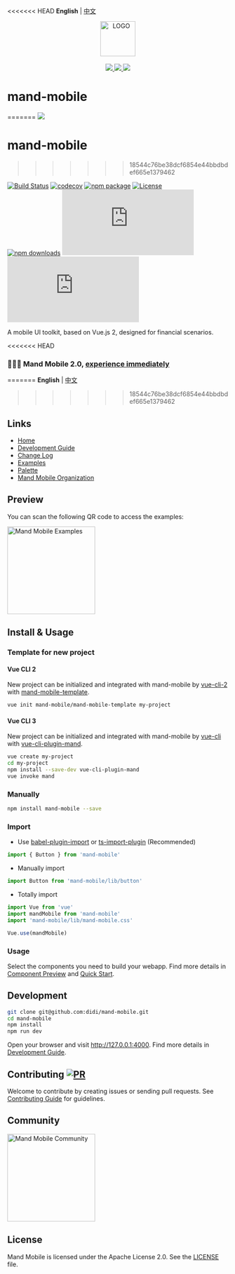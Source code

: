 <<<<<<< HEAD
**English** | [中文](./README.zh-CN.md)
<div align="center">
  <a href="#">
    <img width="80" src="https://manhattan.didistatic.com/static/manhattan/mand/docs/mand-logo-black.svg" alt="LOGO">
  </a>
</div>
<br>
<div align="center">
    <a href="http://forthebadge.com">
        <img src="http://forthebadge.com/images/badges/made-with-vue.svg">
    </a>
    <a href="http://forthebadge.com">
        <img src="http://forthebadge.com/images/badges/built-with-love.svg">
    </a>
    <a href="http://forthebadge.com">
        <img src="http://forthebadge.com/images/badges/makes-people-smile.svg">
    </a>
</div>

# mand-mobile
=======
<img src="https://pt-starimg.didistatic.com/static/starimg/img/4bJIa4DLYE1544607705566.jpg">

# mand-mobile 
>>>>>>> 18544c76be38dcf6854e44bbdbdef665e1379462

[![Build Status](https://img.shields.io/travis/didi/mand-mobile/master.svg?style=flat-square)](https://travis-ci.org/didi/mand-mobile)
[![codecov](https://img.shields.io/codecov/c/github/didi/mand-mobile/master.svg?style=flat-square)](https://codecov.io/gh/didi/mand-mobile)
[![npm package](https://img.shields.io/npm/v/mand-mobile.svg?style=flat-square)](https://www.npmjs.org/package/mand-mobile)
[![License](https://img.shields.io/npm/l/mand-mobile.svg?style=flat-square)](https://www.npmjs.org/package/mand-mobile)<br>
[![npm downloads](http://img.shields.io/npm/dm/mand-mobile.svg?style=flat-square)](http://npmtrends.com/mand-mobile)
[![gzip js size](http://img.badgesize.io/https://unpkg.com/mand-mobile/lib/mand-mobile.umd.js?compression=gzip&label=gzip%20size:%20JS&style=flat-square)](https://unpkg.com/mand-mobile/)
[![gzip css size](http://img.badgesize.io/https://unpkg.com/mand-mobile/lib/mand-mobile.css?compression=gzip&label=gzip%20size:%20CSS&style=flat-square)](https://unpkg.com/mand-mobile/)

A mobile UI toolkit, based on Vue.js 2, designed for financial scenarios.

<<<<<<< HEAD
### 🎉🎉🎉 Mand Mobile 2.0, [experience immediately](https://mand-mobile.github.io/2x-doc/)
=======
**English** | [中文](./README.zh-CN.md)
>>>>>>> 18544c76be38dcf6854e44bbdbdef665e1379462

## Links

* [Home](https://didi.github.io/mand-mobile/)
* [Development Guide](site/docs/development.md)
* [Change Log](CHANGELOG.md)
* [Examples](https://didi.github.io/mand-mobile/examples/)
* [Palette](https://github.com/mand-mobile/palette)
* [Mand Mobile Organization](https://github.com/mand-mobile)

## Preview

You can scan the following QR code to access the examples:

<img src="https://manhattan.didistatic.com/static/manhattan/mand-mobile/2.0/docs/mand-doc-home-qrcode.png" alt="Mand Mobile Examples" width="200"/>

## Install & Usage

### Template for new project

#### Vue CLI 2
New project can be initialized and integrated with mand-mobile by [vue-cli-2](https://github.com/vuejs/vue-cli/tree/v2) with [mand-mobile-template](https://github.com/mand-mobile/mand-mobile-template).

```bash
vue init mand-mobile/mand-mobile-template my-project
```

#### Vue CLI 3
New project can be initialized and integrated with mand-mobile by [vue-cli](https://github.com/vuejs/vue-cli/tree/master) with [vue-cli-plugin-mand](https://github.com/mand-mobile/vue-cli-plugin-mand).

```bash
vue create my-project
cd my-project
npm install --save-dev vue-cli-plugin-mand
vue invoke mand
```

### Manually

```bash
npm install mand-mobile --save
```

### Import

* Use <a href="https://github.com/ant-design/babel-plugin-import" target="_blank">babel-plugin-import</a>
  or
  <a href="https://github.com/Brooooooklyn/ts-import-plugin" target="_blank">ts-import-plugin</a> (Recommended)

```javascript
import { Button } from 'mand-mobile'
```

* Manually import

```javascript
import Button from 'mand-mobile/lib/button'
```

* Totally import

```javascript
import Vue from 'vue'
import mandMobile from 'mand-mobile'
import 'mand-mobile/lib/mand-mobile.css'

Vue.use(mandMobile)
```

### Usage

Select the components you need to build your webapp. Find more details in [Component Preview](https://didi.github.io/mand-mobile/#/docs/preview) and [Quick Start](https://didi.github.io/mand-mobile/#/docs/started).

## Development

```bash
git clone git@github.com:didi/mand-mobile.git
cd mand-mobile
npm install
npm run dev
```
Open your browser and visit http://127.0.0.1:4000. Find more details in [Development Guide](https://didi.github.io/mand-mobile/#/docs/development).

## Contributing [![PR](https://img.shields.io/badge/PRs-welcome-brightgreen.svg?style=flat-square)](https://github.com/didi/mand-mobile/pulls)
Welcome to contribute by creating issues or sending pull requests. See [Contributing Guide](CONTRIBUTING.md) for guidelines.

## Community

<img src="https://pt-starimg.didistatic.com/static/starimg/img/KitzF6QlrR1543994331272.jpg" alt="Mand Mobile Community" width="200"/>

## License
Mand Mobile is licensed under the Apache License 2.0. See the [LICENSE](LICENSE) file.